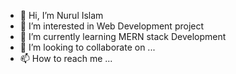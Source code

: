 - 👋 Hi, I’m Nurul Islam 
- 👀 I’m interested in Web Development project 
- 🌱 I’m currently learning MERN stack Development 
- 💞️ I’m looking to collaborate on ...
- 📫 How to reach me ...

<!---
thenurulislam/thenurulislam is a ✨ special ✨ repository because its `README.md` (this file) appears on your GitHub profile.
You can click the Preview link to take a look at your changes.
--->
